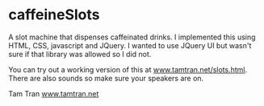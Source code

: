 caffeineSlots
=============

A slot machine that dispenses caffeinated drinks. I implemented this using HTML, CSS, javascript and JQuery. I wanted to use JQuery UI but wasn't sure if that library was allowed so I did not. 

You can try out a working version of this at www.tamtran.net/slots.html. There are also sounds so make sure your speakers are on.

Tam Tran
www.tamtran.net
